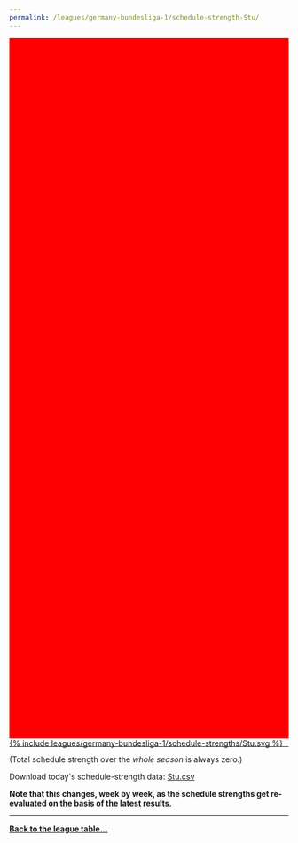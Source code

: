 ```yaml
---
permalink: /leagues/germany-bundesliga-1/schedule-strength-Stu/
---
```


<style>
.svg-wrap {
    background-color:red;
    height:0;
    padding-top:250%; /* 350px/550px */
    position: relative;
}

svg {
    background-color: white;
    height: 100%;
    display:block;
    width: 100%;
    position: absolute;
    top:0;
    left:0;
}
</style>


<div class="svg-wrap">
{% include leagues/germany-bundesliga-1/schedule-strengths/Stu.svg %}
</div>

-----

(Total schedule strength over the *whole season* is always zero.)


Download today's schedule-strength data: [Stu.csv](/assets/leagues/germany-bundesliga-1/2023/schedule-strengths/Stu.csv)

**Note that this changes, week by week, as the schedule strengths get re-evaluated on the
basis of the latest results.**

-----

[**Back to the league table...**](/leagues/germany-bundesliga-1)


